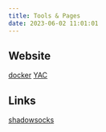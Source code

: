 ```yaml
---
title: Tools & Pages
date: 2023-06-02 11:01:01
---
```


## Website

[docker](https://docker.maye.site)
[YAC](https://yac.maye.site)


## Links

[shadowsocks](ss://MjAyMi1ibGFrZTMtYWVzLTEyOC1nY206TDhBd1pGN3hTOEpFNWExNUpBdklDdyUzRCUzREBbOjpdOjM1MTY3)
